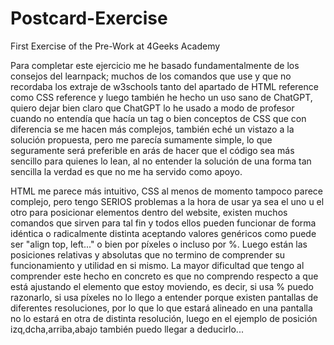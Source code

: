# Postcard-Exercise
First Exercise of the Pre-Work at 4Geeks Academy

Para completar este ejercicio me he basado fundamentalmente de los consejos del learnpack; muchos de los comandos que use y que no recordaba los extraje de w3schools tanto del apartado de HTML reference como CSS reference y luego también he hecho un uso sano de ChatGPT, quiero dejar bien claro que ChatGPT lo he usado a modo de profesor cuando no entendía que hacía un tag o bien conceptos de CSS que con diferencia se me hacen más complejos, también eché un vistazo a la solución propuesta, pero me parecía sumamente simple, lo que seguramente será preferible en arás de hacer que el código sea más sencillo para quienes lo lean, al no entender la solución de una forma tan sencilla la verdad es que no me ha servido como apoyo.

HTML me parece más intuitivo, CSS al menos de momento tampoco parece complejo, pero tengo SERIOS problemas a la hora de usar ya sea el uno u el otro para posicionar elementos dentro del website, existen muchos comandos que sirven para tal fin y todos ellos pueden funcionar de forma idéntica o radicalmente distinta aceptando valores genéricos como puede ser "align top, left..."
o bien por píxeles o incluso por %. Luego están las posiciones relativas y absolutas que no termino de comprender su funcionamiento y utilidad en si mismo. La mayor dificultad que tengo al comprender este hecho en concreto es que no comprendo respecto a que está ajustando el elemento que estoy moviendo, es decir, si usa % puedo razonarlo, si usa píxeles no lo llego a entender porque existen pantallas de diferentes resoluciones, por lo que lo que estará alineado en una pantalla no lo estará en otra de distinta resolución, luego en el ejemplo de posición izq,dcha,arriba,abajo también puedo llegar a deducirlo...

